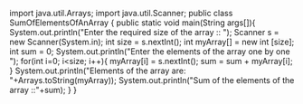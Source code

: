 import java.util.Arrays; 
import java.util.Scanner; 
public class SumOfElementsOfAnArray { 
public static void main(String args[]){ 
System.out.println("Enter the required size of the array :: "); 
Scanner s = new Scanner(System.in); 
int size = s.nextInt(); 
int myArray[] = new int [size]; 
int sum = 0; 
System.out.println("Enter the elements of the array one by one "); 
for(int i=0; i<size; i++){ 
myArray[i] = s.nextInt(); 
sum = sum + myArray[i]; 
} 
System.out.println("Elements of the array are: "+Arrays.toString(myArray)); System.out.println("Sum of the elements of the array ::"+sum); 
} 
}
